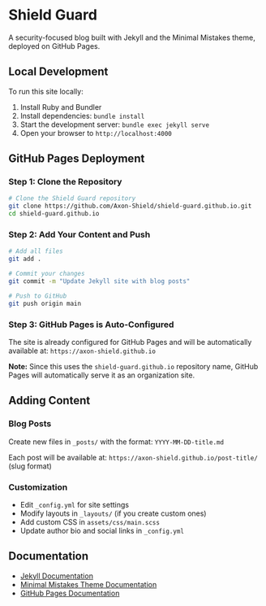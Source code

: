 # Shield Guard

A security-focused blog built with Jekyll and the Minimal Mistakes theme, deployed on GitHub Pages.

## Local Development

To run this site locally:

1. Install Ruby and Bundler
2. Install dependencies: `bundle install`
3. Start the development server: `bundle exec jekyll serve`
4. Open your browser to `http://localhost:4000`

## GitHub Pages Deployment

### Step 1: Clone the Repository

```bash
# Clone the Shield Guard repository
git clone https://github.com/Axon-Shield/shield-guard.github.io.git
cd shield-guard.github.io
```

### Step 2: Add Your Content and Push

```bash
# Add all files
git add .

# Commit your changes
git commit -m "Update Jekyll site with blog posts"

# Push to GitHub
git push origin main
```

### Step 3: GitHub Pages is Auto-Configured

The site is already configured for GitHub Pages and will be automatically available at:
`https://axon-shield.github.io`

**Note:** Since this uses the `shield-guard.github.io` repository name, GitHub Pages will automatically serve it as an organization site.

## Adding Content

### Blog Posts

Create new files in `_posts/` with the format: `YYYY-MM-DD-title.md`

Each post will be available at: `https://axon-shield.github.io/post-title/` (slug format)

### Customization

- Edit `_config.yml` for site settings
- Modify layouts in `_layouts/` (if you create custom ones)
- Add custom CSS in `assets/css/main.scss`
- Update author bio and social links in `_config.yml`

## Documentation

- [Jekyll Documentation](https://jekyllrb.com/docs/)
- [Minimal Mistakes Theme Documentation](https://mmistakes.github.io/minimal-mistakes/)
- [GitHub Pages Documentation](https://docs.github.com/en/pages)
